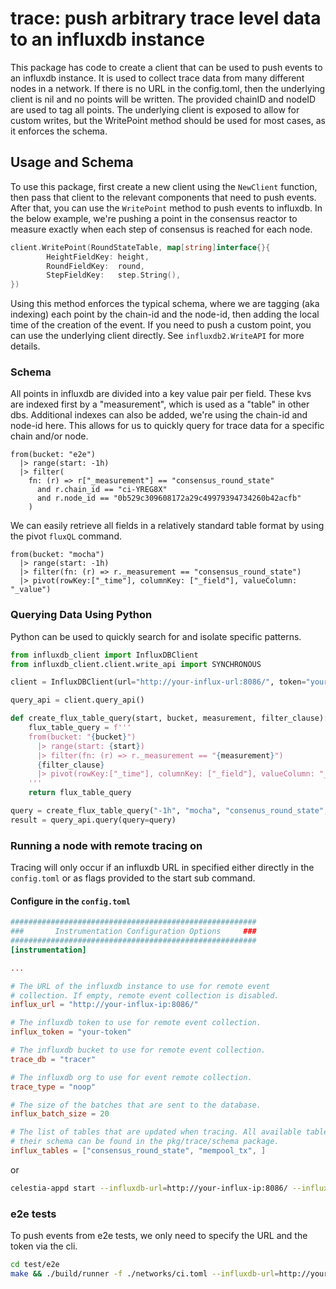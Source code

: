 # trace: push arbitrary trace level data to an influxdb instance

This package has code to create a client that can be used to push events to an
influxdb instance. It is used to collect trace data from many different nodes in
a network. If there is no URL in the config.toml, then the underlying client is
nil and no points will be written. The provided chainID and nodeID are used to
tag all points. The underlying client is exposed to allow for custom writes, but
the WritePoint method should be used for most cases, as it enforces the schema.

## Usage and Schema

To use this package, first create a new client using the `NewClient` function,
then pass that client to the relevant components that need to push events. After
that, you can use the `WritePoint` method to push events to influxdb. In the below
example, we're pushing a point in the consensus reactor to measure exactly when
each step of consensus is reached for each node.

```go
client.WritePoint(RoundStateTable, map[string]interface{}{
		HeightFieldKey: height,
		RoundFieldKey:  round,
		StepFieldKey:   step.String(),
})
```

Using this method enforces the typical schema, where we are tagging (aka
indexing) each point by the chain-id and the node-id, then adding the local time
of the creation of the event. If you need to push a custom point, you can use
the underlying client directly. See `influxdb2.WriteAPI` for more details.

### Schema

All points in influxdb are divided into a key value pair per field. These kvs
are indexed first by a "measurement", which is used as a "table" in other dbs.
Additional indexes can also be added, we're using the chain-id and node-id here.
This allows for us to quickly query for trace data for a specific chain and/or
node.

```flux
from(bucket: "e2e")
  |> range(start: -1h)
  |> filter(
    fn: (r) => r["_measurement"] == "consensus_round_state"
      and r.chain_id == "ci-YREG8X"
      and r.node_id == "0b529c309608172a29c49979394734260b42acfb"
    )
```

We can easily retrieve all fields in a relatively standard table format by using
the pivot `fluxQL` command.

```flux
from(bucket: "mocha")
  |> range(start: -1h)
  |> filter(fn: (r) => r._measurement == "consensus_round_state")
  |> pivot(rowKey:["_time"], columnKey: ["_field"], valueColumn: "_value")
```

### Querying Data Using Python

Python can be used to quickly search for and isolate specific patterns.

```python
from influxdb_client import InfluxDBClient
from influxdb_client.client.write_api import SYNCHRONOUS

client = InfluxDBClient(url="http://your-influx-url:8086/", token="your-influx-token", org="celestia")

query_api = client.query_api()

def create_flux_table_query(start, bucket, measurement, filter_clause):
    flux_table_query = f'''
    from(bucket: "{bucket}")
      |> range(start: {start})
      |> filter(fn: (r) => r._measurement == "{measurement}")
      {filter_clause}
      |> pivot(rowKey:["_time"], columnKey: ["_field"], valueColumn: "_value")
    '''
    return flux_table_query

query = create_flux_table_query("-1h", "mocha", "consenus_round_state", "")
result = query_api.query(query=query)
```

### Running a node with remote tracing on

Tracing will only occur if an influxdb URL in specified either directly in the
`config.toml` or as flags provided to the start sub command.

#### Configure in the `config.toml`

```toml
#######################################################
###       Instrumentation Configuration Options     ###
#######################################################
[instrumentation]

...

# The URL of the influxdb instance to use for remote event
# collection. If empty, remote event collection is disabled.
influx_url = "http://your-influx-ip:8086/"

# The influxdb token to use for remote event collection.
influx_token = "your-token"

# The influxdb bucket to use for remote event collection.
trace_db = "tracer"

# The influxdb org to use for event remote collection.
trace_type = "noop"

# The size of the batches that are sent to the database.
influx_batch_size = 20

# The list of tables that are updated when tracing. All available tables and
# their schema can be found in the pkg/trace/schema package.
influx_tables = ["consensus_round_state", "mempool_tx", ]

```

or

```sh
celestia-appd start --influxdb-url=http://your-influx-ip:8086/ --influxdb-token="your-token"
```

### e2e tests

To push events from e2e tests, we only need to specify the URL and the token via
the cli.

```bash
cd test/e2e
make && ./build/runner -f ./networks/ci.toml --influxdb-url=http://your-influx-ip:8086/ --influxdb-token="your-token"
```
